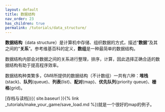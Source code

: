 ```yaml
---
layout: default
title: 数据结构
nav_order: 23
has_children: true
permalink: /tutorials/data_structure/
---
```


**数据结构**（data structure）是计算机中存储、组织数据的方式，描述“**数据**”及其之间的“**关系**”。参考维基百科的定义，**数组**是一种最简单的数据结构。

数据结构内部会对数据之间的关系进行整理，排序，计算，因此选择正确合适的数据结构有助于提高程序效率。

数据结构种类繁多，GM8所提供的数据结构（不计数组）一共有六种：**堆栈**(stack)、**队列**(queue)、**列表**(list)、**配对**(map)、**优先队列**(priority queue)、**栅格**(grid)。

[存档与读档]({{ site.baseurl }}{% link _tutorials/make_your_game/save_load.md %})就是一个很好的map的例子。
